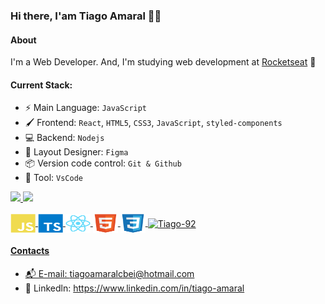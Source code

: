 ### Hi there, I'am Tiago Amaral 👋👋

#### About
I'm a Web Developer. And, I'm studying web development at [Rocketseat](https://www.rocketseat.com.br/) 🚀
#### Current Stack:
- ⚡️ Main Language: `JavaScript`
- 🖌 Frontend: `React`, `HTML5`, `CSS3`, `JavaScript`, `styled-components` 
- 💻 Backend: `Nodejs`
- 🎨 Layout Designer: `Figma`
- 📦️ Version code control: `Git & Github`
- 🔧 Tool: `VsCode`

<div align="start">
  <a href="https://github.com/Tiago-92">
  <img height="180em" src="https://github-readme-stats.vercel.app/api?username=Tiago-92&show_icons=true&theme=tokyonight&include_all_commits=true&count_private=true"/>
  <img height="180em" src="https://github-readme-stats.vercel.app/api/top-langs/?username=Tiago-92&layout=compact&langs_count=7&theme=tokyonight"/>
</div>
<br>
<img align="center" alt="Rafa-Js" height="30" width="40" src="https://raw.githubusercontent.com/devicons/devicon/master/icons/javascript/javascript-plain.svg">
  <img align="center" alt="Rafa-Ts" height="30" width="40" src="https://raw.githubusercontent.com/devicons/devicon/master/icons/typescript/typescript-plain.svg">
  <img align="center" alt="Rafa-React" height="30" width="40" src="https://raw.githubusercontent.com/devicons/devicon/master/icons/react/react-original.svg">
  <img align="center" alt="Rafa-HTML" height="30" width="40" src="https://raw.githubusercontent.com/devicons/devicon/master/icons/html5/html5-original.svg">
  <img align="center" alt="Rafa-CSS" height="30" width="40" src="https://raw.githubusercontent.com/devicons/devicon/master/icons/css3/css3-original.svg">
  <img align="center" alt="Tiago-92" height="30" width="40" src="https://cdn.jsdelivr.net/gh/devicons/devicon/icons/nodejs/nodejs-original.svg">

#### Contacts
- 📬 E-mail: tiagoamaralcbei@hotmail.com
- 👤 Linkedln: https://www.linkedin.com/in/tiago-amaral
